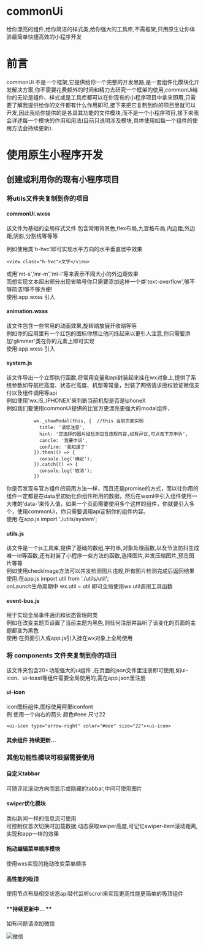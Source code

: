 # commonUi
给你漂亮的组件,给你简洁的样式类,给你强大的工具库,不需框架,只用原生让你体验最简单快捷高效的小程序开发
# 前言
commonUi 不是一个框架,它提供给你一个完整的开发思路,是一套组件化模块化开发解决方案,你不需要花费额外的时间和精力去研究一个框架的使用,commonUi给你的无论是组件、样式或是工具库都可以在你现有的小程序项目中拿来即用,只需要了解我提供给你的文件都有什么作用即可,接下来把它复制到你的项目里就可以开发,因此我给你提供的是各具其功能的文件模块,而不是一个小程序项目,接下来我会详述每一个模块的作用和用法(目前只说明涉及模块,具体使用如每一个组件的使用方法会持续更新).
# 使用原生小程序开发
## 创建或利用你的现有小程序项目
### 将utils文件夹复制到你的项目
#### **commonUi.wxss**
该文件为基础的全局样式文件.包含常用背景色,flex布局,九宫格布局,内边距,外边距,阴影,分割线等等等  

例如使用类'h-hvc'即可实现水平方向的水平垂直居中效果  

    <view class="h-hvc">文字</view>  
    
或用'mt-s','mr-m','ml-l'等来表示不同大小的外边距效果  
而想实现文本超出部分出现省略号你只需要添加这样一个类'text-overflow',够不够简洁!够不够方便!  
使用:app.wxss 引入  
#### **animation.wxss**
该文件包含一些常用的动画效果,旋转缩放展开收缩等等  
例如你的应用里有一个红包的图标你想让他闪烁起来以更引人注意,你只需要添加'glimmer'类在你的元素上即可实现  
使用:app.wxss 引入  
#### **system.js**
该文件导出一个立即执行函数,将常用变量和api封装起来挂在wx对象上,提供了系统参数如导航栏高度、状态栏高度、机型等常量，封装了网络请求授权验证微信支付以及组件调用等api  
例如使用'wx.IS_IPHONEX'来判断当前机型是否是iphoneX  
例如我们要使用commonUi提供的比官方更漂亮更强大的modal组件，    

              wx._showModal(this, {  //this 当前页面实例  
                title: '请您注意',  
                hint: '您选择的图片经检测包含违规内容,如有异议,可点击下方申诉',  
                cancle: '我要申诉',  
                confirm: '我知道了'  
              }).then(() => {  
                console.log('确定');  
              }).catch(() => {  
                console.log('取消');  
              })
              
你是否发现与官方组件的调用方法一样，而且还是promise的方式，而以往你用的组件一定都是在data里初始化你组件所用的数据，然后在wxml中引入组件使用一大堆的‘data-’来传入值，如果一个页面需要使用多个这样的组件，你就要引入多个，使用commonUi，你只需要调用api定制你的组件内容。  
使用:在app.js import './utils/system';  
#### **utils.js**
该文件是一个js工具库,提供了基础的数组,字符串,对象处理函数,以及节流防抖生成唯一id等函数,还有封装了小程序一些方法的函数,选择图片,并发压缩图片,预览图片等等   
例如使用checkImage方法可以并发检测图片违规,所有图片检测完成后返回结果  
使用:在app.js import util from './utils/util';  
onLaunch生命周期中 wx.util = util  即可全局使用wx.util调用工具函数  
#### **event-bus.js**
用于实现全局事件通讯和状态管理的类  
例如在改变主题页设置了当前主题为黑色,则任何注册并监听了该变化的页面的主题都变为黑色  
使用:在页面引入或app.js引入挂在wx对象上全局使用  
### 将 components 文件夹复制到你的项目
该文件夹包含20+功能强大的ui组件 ,在页面的json文件里注册即可使用,如ui-icon、ui-toast等组件需要全局使用的,需在app.json里注册
#### **ui-icon**
icon图标组件,图标使用阿里iconfont  
例 使用一个向右的箭头 颜色#eee 尺寸22  

    <ui-icon type="arrow-right" color="#eee" size="22"><ui-icon>  
    
#### **其余组件 持续更新...**
### 其他功能性模块可根据需要使用 
#### **自定义tabbar**
可随评论滚动方向而显示或隐藏的tabbar,中间可使用图片  
#### **swiper优化模块**
类似新闻一样的信息流可使用  
可控制仅首次切换时加载数据;动态获取swiper高度,可记忆swiper-item滚动距离,实现和app一样的效果  
#### **拖动编辑菜单顺序模块**
使用wxs实现的拖动改变菜单顺序  
#### **高性能的吸顶**
使用节点布局相交状态api替代监听scroll来实现更高性能更简单的吸顶组件  
#### **持续更新中...  **

如有问题请添加微信  

![微信](http://yun.qyayun.com/2020/03/30/612cca7b40e1a955809e0a1eb21643a5.jpg)  


